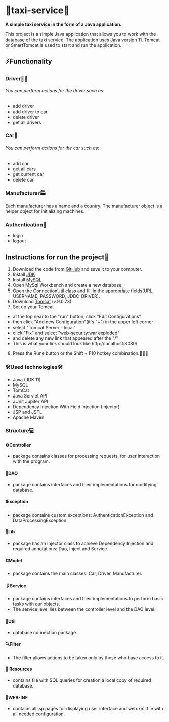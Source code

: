 # **🚖taxi-service🚖**
**A simple taxi service in the form of a Java application.**

This project is a simple Java application that allows you to work with the database of the taxi service.
The application uses Java version 11.
Tomcat or SmartTomcat is used to start and run the application.

## **⚡️Functionality**
### **‍️Driver👱‍♂️**
###### You can perform actions for the driver such as:
* add driver
* add driver to car
* delete driver
* get all drivers
### **Car🚗**
###### You can perform actions for the car such as:
* add car
* get all cars
* get current car
* delete car

### **Manufacturer🏭**
Each manufacturer has a name and a country.
The manufacturer object is a helper object for initializing machines.

### **Authentication🔑**
* login
* logout

## Instructions for run the project🦾
1. Download the code from [GitHub](https://github.com/diana-lomei/taxi-service) and save it to your computer.
2. Install [JDK](https://www.oracle.com/cis/java/technologies/downloads/)
3. Install [MySQL](https://dev.mysql.com/downloads/installer/)
4. Open MySql Workbench and create a new database.
5. Open the ConnectionUtil class and fill in the appropriate fields(URL, USERNAME, PASSWORD, JDBC_DRIVER).
6. Download [Tomcat](https://tomcat.apache.org/download-90.cgi) (v.9.0.73)
7. Set up your Tomcat
*   at the top near to the "run" button, click "Edit Configurations"
* then click "Add new Configuration"(it's "+") in the upper left corner
* select "Tomcat Server - local"
* click "Fix" and select "web-security:war exploded"
* and delete any new link that appeared after the "/"
* This is what your link should look like http://localhost:8080/
8. Press the Rune button or the Shift + F10 hotkey combination.🧑🏼‍💻

### **🛠️Used technologies🛠️**
* Java (JDK 11)
* MySQL
* TomCat
* Java Servlet API
* JUnit Jupiter API
* Dependency Injection With Field Injection (Injector)
* JSP and JSTL
* Apache Maven

### **Structure💻️**
#### ⚙️Controller
* package contains classes for processing requests, for user interaction with the program.
#### 🔩DAO
* package contains interfaces and their implementations for modifying database.
#### ❗️Exception
* package contains custom exceptions: AuthenticationException and DataProcessingException.
#### 📌Lib
* package has an Injector class to achieve Dependency Injection and required annotations: Dao, Inject and Service.
#### ⛓️Model
* package contains the main classes: Car, Driver, Manufacturer.
#### 🖇️Service
* package contains interfaces and their implementations to perform basic tasks with our objects.
* The service level lies between the controller level and the DAO level.
#### 🔗Util
* database connection package.
#### 🔍Filter
* The filter allows actions to be taken only by those who have access to it.
#### 📝 Resources
* contains file with SQL queries for creation a local copy of required database.
#### 🔧️WEB-INF
* contains all jsp pages for displaying user interface and web.xml file with all needed configuration.
